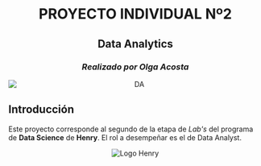 
<h1 align=center> <strong>PROYECTO INDIVIDUAL Nº2</strong> </h1>
<h2 align="center">Data Analytics</h2>
  <h3 align="center"> <i>Realizado por Olga Acosta </i></h3>

<p align=center><img style="display: block; 
           margin-left: auto;
           margin-right: auto;
           width: 50
           height=50"
        src="https://github.com/OlgaAcosta/Project2_DataAnalytics_Henry/assets/116124636/891c8697-e0de-4511-9c9f-34215221fece" 
        alt="DA"><p>

## Introducción
Este proyecto corresponde al segundo de la etapa de *Lab's* del programa de **Data Science** de **Henry**. El rol a desempeñar es el de Data Analyst.

<p align="center">
  <img src="https://assets.soyhenry.com/henry-landing/assets/Henry/logo.png" alt="Logo Henry">
</p>


